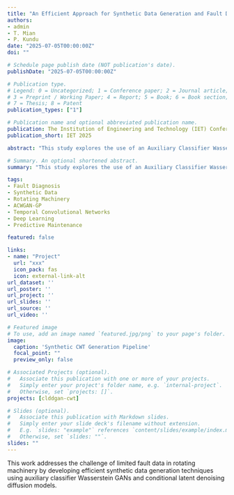 ```yaml
---
title: "An Efficient Approach for Synthetic Data Generation and Fault Diagnosis for Rotating Machinery"
authors:
- admin
- T. Mian
- P. Kundu
date: "2025-07-05T00:00:00Z"
doi: ""

# Schedule page publish date (NOT publication's date).
publishDate: "2025-07-05T00:00:00Z"

# Publication type.
# Legend: 0 = Uncategorized; 1 = Conference paper; 2 = Journal article;
# 3 = Preprint / Working Paper; 4 = Report; 5 = Book; 6 = Book section;
# 7 = Thesis; 8 = Patent
publication_types: ["1"]

# Publication name and optional abbreviated publication name.
publication: The Institution of Engineering and Technology (IET) Conference Proceedings
publication_short: IET 2025

abstract: "This study explores the use of an Auxiliary Classifier Wasserstein GAN with Gradient Penalty (ACWGAN-GP) for synthetic data generaticontent/publication/synthetic-data-phm-2025on and fault diagnosis in rotating machinery. The proposed framework addresses data scarcity and class imbalance by generating diverse time-series signals using a 1D-CNN generator and a Temporal Convolutional Network (TCN)-based discriminator, both enhanced with positional embeddings. The discriminator also functions as a fault classifier. Statistical similarity metrics, PCC, Cosine Similarity, KL Divergence, and MMD, are used to validate sample quality. Experiments on the CWRU-bearing dataset demonstrate improved classification robustness and effectiveness."

# Summary. An optional shortened abstract.
summary: "This study explores the use of an Auxiliary Classifier Wasserstein GAN with Gradient Penalty (ACWGAN-GP) for synthetic data generation and fault diagnosis in rotating machinery, addressing data scarcity and class imbalance challenges."

tags:
- Fault Diagnosis
- Synthetic Data
- Rotating Machinery
- ACWGAN-GP
- Temporal Convolutional Networks
- Deep Learning
- Predictive Maintenance

featured: false

links:
- name: "Project"
  url: "xxx"
  icon_pack: fas
  icon: external-link-alt
url_dataset: ''
url_poster: ''
url_project: ''
url_slides: ''
url_source: ''
url_video: ''

# Featured image
# To use, add an image named `featured.jpg/png` to your page's folder. 
image:
  caption: 'Synthetic CWT Generation Pipeline'
  focal_point: ""
  preview_only: false

# Associated Projects (optional).
#   Associate this publication with one or more of your projects.
#   Simply enter your project's folder name, e.g. `internal-project`.
#   Otherwise, set `projects: []`.
projects: [clddgan-cwt]

# Slides (optional).
#   Associate this publication with Markdown slides.
#   Simply enter your slide deck's filename without extension.
#   E.g. `slides: "example"` references `content/slides/example/index.md`.
#   Otherwise, set `slides: ""`.
slides: ""
---
```


This work addresses the challenge of limited fault data in rotating machinery by developing efficient synthetic data generation techniques using auxiliary classifier Wasserstein GANs and conditional latent denoising diffusion models.
